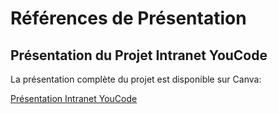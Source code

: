 # Références de Présentation

## Présentation du Projet Intranet YouCode

La présentation complète du projet est disponible sur Canva:

[Présentation Intranet YouCode](https://www.canva.com/design/DAGld3yT1MM/nGL2F6tjgCc1uYkDBGaxyw/edit?utm_content=DAGld3yT1MM&utm_campaign=designshare&utm_medium=link2&utm_source=sharebutton)
